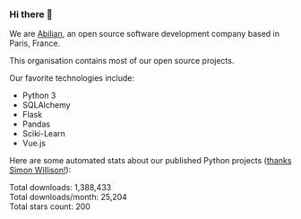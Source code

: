 ### Hi there 👋

We are [Abilian](https://abilian.com/), an open source software development company based in Paris, France.

This organisation contains most of our open source projects.

Our favorite technologies include:

- Python 3
- SQLAlchemy
- Flask
- Pandas
- Sciki-Learn
- Vue.js

Here are some automated stats about our published Python projects
([thanks Simon Willison!][sw-post]):

<!--marker-->
Total downloads: 1,388,433<br>
Total downloads/month: 25,204<br>
Total stars count: 200
<!--end-->

[sw-post]: https://simonwillison.net/2020/Jul/10/self-updating-profile-readme/